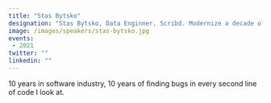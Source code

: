 ```yaml
---
title: "Stas Bytsko"
designation: "Stas Bytsko, Data Enginner, Scribd. Modernize a decade old pipeline with Airlfow 2.0"
image: /images/speakers/stas-bytsko.jpg
events:
 - 2021
twitter: ""
linkedin: ""
---
```


10 years in software industry, 10 years of finding bugs in every second line of code I look at. 